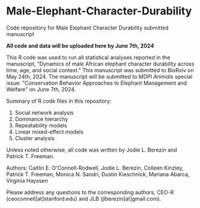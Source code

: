# Male-Elephant-Character-Durability
Code repository for Male Elephant Character Durability submitted manuscript

**All code and data will be uploaded here by June 7th, 2024**

This R code was used to run all statistical analyses reported in the manuscript, "Dynamics of male African elephant character durability across time, age, and social context." This manuscript was submitted to BioRxiv on May 24th, 2024.
The manuscript will be submitted to MDPI _Animals_ special issue: "Conservation Behavior Approaches to Elephant Management and Welfare" on June 7th, 2024.

Summary of R code files in this repository:
1. Social network analysis
2. Dominance hierarchy
3. Repeatability models
4. Linear mixed-effect models
5. Cluster analysis

Unless noted otherwise, all code was written by Jodie L. Berezin and Patrick T. Freeman.

Authors: Caitlin E. O'Connell-Rodwell, Jodie L. Berezin, Colleen Kinzley, Patrick T. Freeman, Monica N. Sandri, Dustin Kieschnick, Mariana Abarca, Virginia Hayssen

Please address any questions to the corresponding authors, CEO-R (ceoconnell[at]stanford.edu) and JLB (jlberezin[at]gmail.com).

